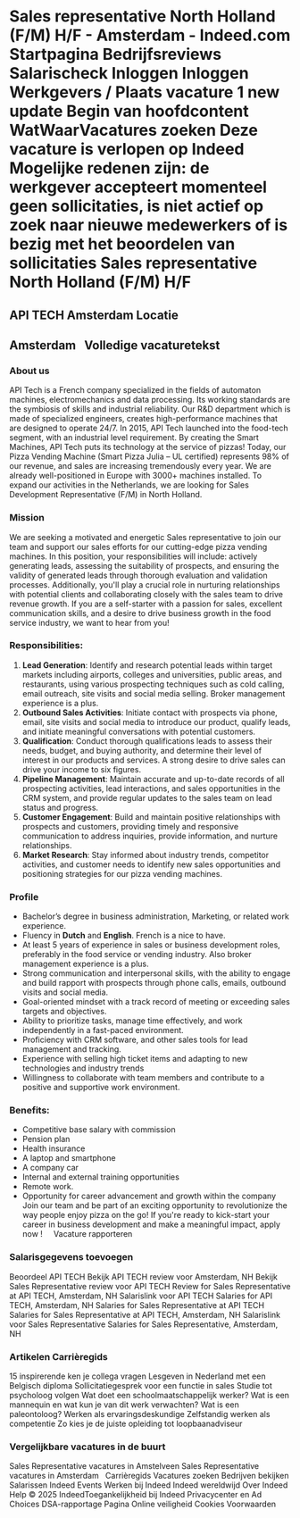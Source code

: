 Sales representative North Holland (F/M) H/F - Amsterdam - Indeed.com
Startpagina
Bedrijfsreviews
Salarischeck
Inloggen
Inloggen
Werkgevers / Plaats vacature
1 new update
Begin van hoofdcontent
WatWaarVacatures zoeken
Deze vacature is verlopen op Indeed
Mogelijke redenen zijn: de werkgever accepteert momenteel geen sollicitaties, is niet actief op zoek naar nieuwe medewerkers of is bezig met het beoordelen van sollicitaties
Sales representative North Holland (F/M) H/F
============================================
API TECH
Amsterdam
Locatie
-------
Amsterdam
&nbsp;
Volledige vacaturetekst
-----------------------
### **About us**
API Tech is a French company specialized in the fields of automaton machines, electromechanics and data processing. Its working standards are the symbiosis of skills and industrial reliability. Our R&D department which is made of specialized engineers, creates high-performance machines that are designed to operate 24/7.
In 2015, API Tech launched into the food-tech segment, with an industrial level requirement. By creating the Smart Machines, API Tech puts its technology at the service of pizzas!
Today, our Pizza Vending Machine (Smart Pizza Julia – UL certified) represents 98% of our revenue, and sales are increasing tremendously every year. We are already well-positioned in Europe with 3000+ machines installed.
To expand our activities in the Netherlands, we are looking for Sales Development Representative (F/M) in North Holland.
### **Mission**
We are seeking a motivated and energetic Sales representative to join our team and support our sales efforts for our cutting-edge pizza vending machines. In this position, your responsibilities will include: actively generating leads, assessing the suitability of prospects, and ensuring the validity of generated leads through thorough evaluation and validation processes. Additionally, you'll play a crucial role in nurturing relationships with potential clients and collaborating closely with the sales team to drive revenue growth. If you are a self-starter with a passion for sales, excellent communication skills, and a desire to drive business growth in the food service industry, we want to hear from you!
### **Responsibilities:**
1. **Lead Generation**: Identify and research potential leads within target markets including airports, colleges and universities, public areas, and restaurants, using various prospecting techniques such as cold calling, email outreach, site visits and social media selling. Broker management experience is a plus.
2. **Outbound Sales Activities**: Initiate contact with prospects via phone, email, site visits and social media to introduce our product, qualify leads, and initiate meaningful conversations with potential customers.
3. **Qualification**: Conduct thorough qualifications leads to assess their needs, budget, and buying authority, and determine their level of interest in our products and services. A strong desire to drive sales can drive your income to six figures.
4. **Pipeline Management**: Maintain accurate and up-to-date records of all prospecting activities, lead interactions, and sales opportunities in the CRM system, and provide regular updates to the sales team on lead status and progress.
6. **Customer Engagement**: Build and maintain positive relationships with prospects and customers, providing timely and responsive communication to address inquiries, provide information, and nurture relationships.
7. **Market Research**: Stay informed about industry trends, competitor activities, and customer needs to identify new sales opportunities and positioning strategies for our pizza vending machines.
### **Profile**
* Bachelor’s degree in business administration, Marketing, or related work experience.
* Fluency in **Dutch** and **English**. French is a nice to have.
* At least 5 years of experience in sales or business development roles, preferably in the food service or vending industry. Also broker management experience is a plus.
* Strong communication and interpersonal skills, with the ability to engage and build rapport with prospects through phone calls, emails, outbound visits and social media.
* Goal-oriented mindset with a track record of meeting or exceeding sales targets and objectives.
* Ability to prioritize tasks, manage time effectively, and work independently in a fast-paced environment.
* Proficiency with CRM software, and other sales tools for lead management and tracking.
* Experience with selling high ticket items and adapting to new technologies and industry trends
* Willingness to collaborate with team members and contribute to a positive and supportive work environment.
### **Benefits:**
* Competitive base salary with commission
* Pension plan
* Health insurance
* A laptop and smartphone
* A company car
* Internal and external training opportunities
* Remote work.
* Opportunity for career advancement and growth within the company
Join our team and be part of an exciting opportunity to revolutionize the way people enjoy pizza on the go! If you're ready to kick-start your career in business development and make a meaningful impact, apply now !
&nbsp;
&nbsp;
Vacature rapporteren
### Salarisgegevens toevoegen
Beoordeel API TECH
Bekijk API TECH review voor Amsterdam, NH
Bekijk Sales Representative review voor API TECH
Review for Sales Representative at API TECH, Amsterdam, NH
Salarislink voor API TECH
Salaries for API TECH, Amsterdam, NH
Salaries for Sales Representative at API TECH
Salaries for Sales Representative at API TECH, Amsterdam, NH
Salarislink voor Sales Representative
Salaries for Sales Representative, Amsterdam, NH
&nbsp;
### Artikelen Carrièregids
15 inspirerende ken je collega vragen
Lesgeven in Nederland met een Belgisch diploma
Sollicitatiegesprek voor een functie in sales
Studie tot psycholoog volgen
Wat doet een schoolmaatschappelijk werker?
Wat is een mannequin en wat kun je van dit werk verwachten?
Wat is een paleontoloog?
Werken als ervaringsdeskundige
Zelfstandig werken als competentie
Zo kies je de juiste opleiding tot loopbaanadviseur
&nbsp;
### Vergelijkbare vacatures in de buurt
Sales Representative vacatures in Amstelveen
Sales Representative vacatures in Amsterdam
&nbsp;
Carrièregids Vacatures zoeken Bedrijven bekijken Salarissen Indeed Events Werken bij Indeed Indeed wereldwijd Over Indeed Help
© 2025 IndeedToegankelijkheid bij Indeed Privacycenter en Ad Choices DSA-rapportage Pagina Online veiligheid Cookies Voorwaarden